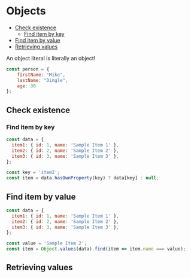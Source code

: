 # Objects
<!-- TOC -->

- [Check existence](#check-existence)
    - [Find item by key](#find-item-by-key)
- [Find item by value](#find-item-by-value)
- [Retrieving values](#retrieving-values)

<!-- /TOC -->


An object literal is literally an object!

```js
const person = {
    firstName: "Mike",
    lastName: "Dingle",
    age: 30
};
```

<!-- ### Object literal lookups -->



<a id="markdown-check-existence" name="check-existence"></a>

## Check existence


<a id="markdown-find-item-by-key" name="find-item-by-key"></a>

### Find item by key

```js
const data = {
  item1: { id: 1, name: 'Sample Item 1' },
  item2: { id: 2, name: 'Sample Item 2' },
  item3: { id: 3, name: 'Sample Item 3' },
};

const key = 'item2';
const item = data.hasOwnProperty(key) ? data[key] : null;
```

<a id="markdown-find-item-by-value" name="find-item-by-value"></a>

## Find item by value

```js
const data = {
  item1: { id: 1, name: 'Sample Item 1' },
  item2: { id: 2, name: 'Sample Item 2' },
  item3: { id: 3, name: 'Sample Item 3' },
};

const value = 'Sample Item 2';
const item = Object.values(data).find(item => item.name === value);
```

<a id="markdown-retrieving-values" name="retrieving-values"></a>

## Retrieving values

